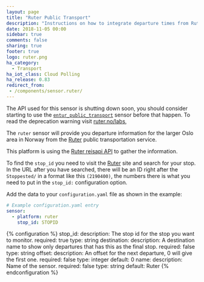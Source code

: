 ```yaml
---
layout: page
title: "Ruter Public Transport"
description: "Instructions on how to integrate departure times from Ruter within Home Assistant."
date: 2018-11-05 00:00
sidebar: true
comments: false
sharing: true
footer: true
logo: ruter.png
ha_category:
  - Transport
ha_iot_class: Cloud Polling
ha_release: 0.83
redirect_from:
 - /components/sensor.ruter/
---
```


<div class='note warning'>

The API used for this sensor is shutting down soon, you should consider starting to use the [`entur_public_transport`](/components/sensor.entur_public_transport/) sensor before that happen.
To read the deprecation warning visit [ruter.no/labs](https://ruter.no/labs/),

</div>

The `ruter` sensor will provide you departure information for the larger Oslo area in Norway from the [Ruter][ruter] public transportation service.

This platform is using the [Ruter reisapi API][ruter-api] to gather the information.

To find the `stop_id` you need to visit the [Ruter][ruter] site and search for your stop.
In the URL after you have searched, there will be an ID right after the `Stoppested/` in a format like this `(2190400)`, the numbers there is what you need to put in the `stop_id:` configuration option.

Add the data to your `configuration.yaml` file as shown in the example:

```yaml
# Example configuration.yaml entry
sensor:
  - platform: ruter
    stop_id: STOPID
```

{% configuration %}
stop_id:
  description: The stop id for the stop you want to monitor.
  required: true
  type: string
destination:
  description: A destination name to show only departures that has this as the final stop.
  required: false
  type: string
offset:
  description: An offset for the next departure, 0 will give the first one.
  required: false
  type: integer
  default: 0
name:
  description: Name of the sensor.
  required: false
  type: string
  default: Ruter
{% endconfiguration %}

[ruter]: https://ruter.no/reiseplanlegger/
[ruter-api]: http://reisapi.ruter.no/Help
